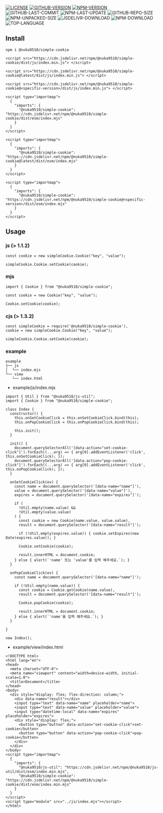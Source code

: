 [![LICENSE][license]][license-url]
[![GITHUB-VERSION][github-version]][github-version-url]
[![NPM-VERSION][npm-version]][npm-version-url]
![GITHUB-LAST-COMMIT][github-last-commit]
![NPM-LAST-UPDATE][npm-last-update]
![GITHUB-REPO-SIZE][github-repo-size]
![NPM-UNPACKED-SIZE][npm-unpacked-size]
![JSDELIVR-DOWNLOAD][jsdelivr-download]
![NPM-DOWNLOAD][npm-download]
![TOP-LANGUAGE][top-language]

[license]: https://img.shields.io/npm/l/%40nuka9510%2Fsimple-cookie
[license-url]: https://github.com/nuka9510/simple-cookie/blob/main/LICENSE

[github-version]: https://img.shields.io/github/package-json/v/nuka9510/simple-cookie?logo=github
[github-version-url]: https://github.com/nuka9510/simple-cookie

[npm-version]: https://img.shields.io/npm/v/%40nuka9510%2Fsimple-cookie?logo=npm
[npm-version-url]: https://www.npmjs.com/package/@nuka9510/simple-cookie

[github-last-commit]: https://img.shields.io/github/last-commit/nuka9510/simple-cookie?logo=github

[npm-last-update]: https://img.shields.io/npm/last-update/%40nuka9510%2Fsimple-cookie?logo=npm

[github-repo-size]: https://img.shields.io/github/repo-size/nuka9510/simple-cookie?logo=github

[npm-unpacked-size]: https://img.shields.io/npm/unpacked-size/%40nuka9510%2Fsimple-cookie?logo=npm

[jsdelivr-download]: https://img.shields.io/jsdelivr/npm/hm/%40nuka9510/simple-cookie?logo=jsdelivr

[npm-download]: https://img.shields.io/npm/dm/%40nuka9510%2Fsimple-cookie?logo=npm

[top-language]: https://img.shields.io/github/languages/top/nuka9510/simple-cookie

## Install
```
npm i @nuka9510/simple-cookie
```
```
<script src="https://cdn.jsdelivr.net/npm/@nuka9510/simple-cookie/dist/js/index.min.js"> </script>
```
```
<script src="https://cdn.jsdelivr.net/npm/@nuka9510/simple-cookie@latest/dist/js/index.min.js"> </script>
```
```
<script src="https://cdn.jsdelivr.net/npm/@nuka9510/simple-cookie@<specific-version>/dist/js/index.min.js"> </script>
```
```
<script type="importmap">
  {
    "imports": {
      "@nuka9510/simple-cookie": "https://cdn.jsdelivr.net/npm/@nuka9510/simple-cookie/dist/esm/index.mjs"
    }
  }
</script>
```
```
<script type="importmap">
  {
    "imports": {
      "@nuka9510/simple-cookie": "https://cdn.jsdelivr.net/npm/@nuka9510/simple-cookie@latest/dist/esm/index.mjs"
    }
  }
</script>
```
```
<script type="importmap">
  {
    "imports": {
      "@nuka9510/simple-cookie": "https://cdn.jsdelivr.net/npm/@nuka9510/simple-cookie@<specific-version>/dist/esm/index.mjs"
    }
  }
</script>
```
## Usage
### js (> 1.1.2)
```
const cookie = new simpleCookie.Cookie("key", "value");

simpleCookie.Cookie.setCookie(cookie);
```
### mjs
```
import { Cookie } from "@nuka9510/simple-cookie";

const cookie = new Cookie("key", "value");

Cookie.setCookie(cookie);
```
### cjs (> 1.3.2)
```
const simpleCookie = require('@nuka9510/simple-cookie'),
cookie = new simpleCookie.Cookie("key", "value");

simpleCookie.Cookie.setCookie(cookie);
```
### example
```
example
├── js
│  └── index.mjs
└── view
   └── index.html
```
* example/js/index.mjs
```
import { Util } from "@nuka9510/js-util";
import { Cookie } from "@nuka9510/simple-cookie";

class Index {
  constructor() {
    this.onSetCookieClick = this.onSetCookieClick.bind(this);
    this.onPopCookieClick = this.onPopCookieClick.bind(this);

    this.init();
  }

  init() {
    document.querySelectorAll('[data-action="set-cookie-click"]').forEach((...arg) => { arg[0].addEventListener('click', this.onSetCookieClick); });
    document.querySelectorAll('[data-action="pop-cookie-click"]').forEach((...arg) => { arg[0].addEventListener('click', this.onPopCookieClick); });
  }

  onSetCookieClick(ev) {
    const name = document.querySelector('[data-name="name"]'),
    value = document.querySelector('[data-name="value"]'),
    expires = document.querySelector('[data-name="expires"]');

    if (
      !Util.empty(name.value) &&
      !Util.empty(value.value)
    ) {
      const cookie = new Cookie(name.value, value.value),
      result = document.querySelector('[data-name="result"]');

      if (!Util.empty(expires.value)) { cookie.setExpires(new Date(expires.value)); }

      Cookie.setCookie(cookie);

      result.innerHTML = document.cookie;
    } else { alert(`'name' 또는 'value'를 입력 해주세요.`); }
  }

  onPopCookieClick(ev) {
    const name = document.querySelector('[data-name="name"]');

    if (!Util.empty(name.value)) {
      const cookie = Cookie.getCookie(name.value),
      result = document.querySelector('[data-name="result"]');

      Cookie.popCookie(cookie);

      result.innerHTML = document.cookie;
    } else { alert(`'name'을 입력 해주세요.`); }
  }

}

new Index();
```
* example/view/index.html
```
<!DOCTYPE html>
<html lang="en">
<head>
  <meta charset="UTF-8">
  <meta name="viewport" content="width=device-width, initial-scale=1.0">
  <title>Document</title>
</head>
<body>
  <div style="display: flex; flex-direction: column;">
    <div data-name="result"></div>
    <input type="text" data-name="name" placeholder="name">
    <input type="text" data-name="value" placeholder="value">
    <input type="datetime-local" data-name="expires" placeholder="expires">
    <div style="display: flex;">
      <button type="button" data-action="set-cookie-click">set-cookie</button>
      <button type="button" data-action="pop-cookie-click">pop-cookie</button>
    </div>
  </div>
</body>
<script type="importmap">
  {
    "imports": {
      "@nuka9510/js-util": "https://cdn.jsdelivr.net/npm/@nuka9510/js-util/dist/esm/index.min.mjs",
      "@nuka9510/simple-cookie": "https://cdn.jsdelivr.net/npm/@nuka9510/simple-cookie/dist/esm/index.min.mjs"
    }
  }
</script>
<script type="module" src="../js/index.mjs"></script>
</html>
```